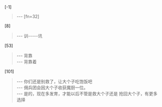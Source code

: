 
[-1] 
>--- [fn=32]<br>

[8] 
>--- 训-----讯<br>

[53] 
>--- 背靠<br>
>--- 背靠着<br>

[101] 
>--- 你们还是别救了，让大个子吃饱饭吧<br>
>--- 佣兵团会因大个子收获魔厨一位。<br>
>--- 是的，现在多发育，才能以后不管是救大个子还是 抢回大个子，有更多选择<br>

